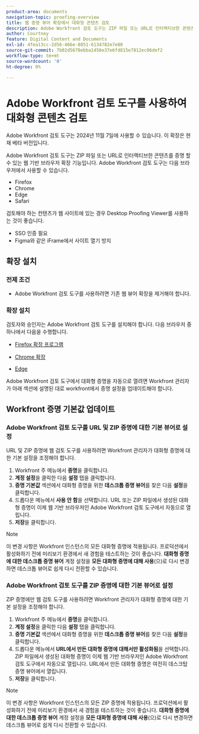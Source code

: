 ```yaml
---
product-area: documents
navigation-topic: proofing-overview
title: 웹 증명 뷰어 확장에서 대화형 콘텐츠 검토
description: Adobe Workfront 검토 도구는 ZIP 파일 또는 URL로 인터랙티브한 콘텐츠를 증명 할 수 있는 브라우저 확장 기능입니다.
author: Courtney
feature: Digital Content and Documents
exl-id: 4fea13cc-2d56-466e-8851-6134782e7e80
source-git-commit: 7b02d5670ebba1456e37e6fd815e7812ec06def2
workflow-type: tm+mt
source-wordcount: '0'
ht-degree: 0%

---
```


# Adobe Workfront 검토 도구를 사용하여 대화형 콘텐츠 검토

<span class="preview">Adobe Workfront 검토 도구는 2024년 11월 7일에 사용할 수 있습니다. 이 확장은 현재 베타 버전입니다.</span>

Adobe Workfront 검토 도구는 ZIP 파일 또는 URL로 인터랙티브한 콘텐츠를 증명 할 수 있는 웹 기반 브라우저 확장 기능입니다. Adobe Workfront 검토 도구는 다음 브라우저에서 사용할 수 있습니다.

* Firefox
* Chrome
* Edge
* Safari

검토해야 하는 컨텐츠가 웹 사이트에 있는 경우 Desktop Proofing Viewer를 사용하는 것이 좋습니다.

* SSO 인증 필요
* Figma와 같은 iFrame에서 사이트 열기 방지


## 확장 설치

### 전제 조건

* Adobe Workfront 검토 도구를 사용하려면 기존 웹 뷰어 확장을 제거해야 합니다.

### 확장 설치

<!--This extension is required to review conent in GS and Ex.

You must install the extension to reiew content in GenS and Express.

To review content in GS, Express, or Wou must install the extension if you are using GenStuido or Creative cloud express-->

검토자와 승인자는 Adobe Workfront 검토 도구를 설치해야 합니다. 다음 브라우저 중 하나에서 다음을 수행합니다.

* [Firefox 확장 프로그램](https://addons.mozilla.org/en-US/firefox/addon/adobe-workfront-review-tool/)

* [Chrome 확장](https://chromewebstore.google.com/detail/adobe-workfront-review-to/lhdepbgeilldghlfnankdnponhljpgml)

* [Edge](https://microsoftedge.microsoft.com/addons/detail/adobe-workfront-review-to/llhapmaiiddmcamgeapaipjpagnoijen)


Adobe Workfront 검토 도구에서 대화형 증명을 자동으로 열려면 Workfront 관리자가 아래 섹션에 설명된 대로 workfront에서 증명 설정을 업데이트해야 합니다.

## Workfront 증명 기본값 업데이트

### Adobe Workfront 검토 도구를 URL 및 ZIP 증명에 대한 기본 뷰어로 설정

URL 및 ZIP 증명에 웹 검토 도구를 사용하려면 Workfront 관리자가 대화형 증명에 대한 기본 설정을 조정해야 합니다.

1. Workfront 주 메뉴에서 **증명**&#x200B;을 클릭합니다.
1. **계정 설정**&#x200B;을 클릭한 다음 **설정** 탭을 클릭합니다.
1. **증명 기본값** 섹션에서 대화형 증명을 위한 **데스크톱 증명 뷰어**&#x200B;를 찾은 다음 **설정**&#x200B;을 클릭합니다.
1. 드롭다운 메뉴에서 **사용 안 함**&#x200B;을 선택합니다. URL 또는 ZIP 파일에서 생성된 대화형 증명이 이제 웹 기반 브라우저인 Adobe Workfront 검토 도구에서 자동으로 열립니다.
1. **저장**&#x200B;을 클릭합니다.

>[!NOTE]
>
>이 변경 사항은 Workfront 인스턴스의 모든 대화형 증명에 적용됩니다. 프로덕션에서 활성화하기 전에 미리보기 환경에서 새 경험을 테스트하는 것이 좋습니다. **대화형 증명에 대한 데스크톱 증명 뷰어** 계정 설정을 **모든 대화형 증명에 대해 사용**(으)로 다시 변경하면 데스크톱 뷰어로 쉽게 다시 전환할 수 있습니다.

### Adobe Workfront 검토 도구를 ZIP 증명에 대한 기본 뷰어로 설정

ZIP 증명에만 웹 검토 도구를 사용하려면 Workfront 관리자가 대화형 증명에 대한 기본 설정을 조정해야 합니다.

1. Workfront 주 메뉴에서 **증명**&#x200B;을 클릭합니다.
1. **계정 설정**&#x200B;을 클릭한 다음 **설정** 탭을 클릭합니다.
1. **증명 기본값** 섹션에서 대화형 증명을 위한 **데스크톱 증명 뷰어**&#x200B;를 찾은 다음 **설정**&#x200B;을 클릭합니다.
1. 드롭다운 메뉴에서 **URL에서 만든 대화형 증명에 대해서만 활성화됨**&#x200B;을 선택합니다. ZIP 파일에서 생성된 대화형 증명이 이제 웹 기반 브라우저인 Adobe Workfront 검토 도구에서 자동으로 열립니다. URL에서 만든 대화형 증명은 여전히 데스크탑 증명 뷰어에서 열립니다.
1. **저장**&#x200B;을 클릭합니다.

>[!NOTE]
>
>이 변경 사항은 Workfront 인스턴스의 모든 ZIP 증명에 적용됩니다. 프로덕션에서 활성화하기 전에 미리보기 환경에서 새 경험을 테스트하는 것이 좋습니다. **대화형 증명에 대한 데스크톱 증명 뷰어** 계정 설정을 **모든 대화형 증명에 대해 사용**(으)로 다시 변경하면 데스크톱 뷰어로 쉽게 다시 전환할 수 있습니다.




